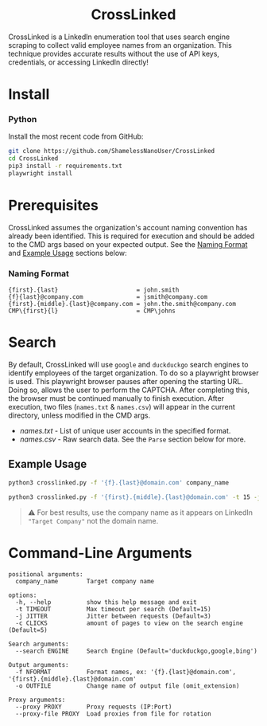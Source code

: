 <div align="center">
    <h1>CrossLinked</h1>
</div>

CrossLinked is a LinkedIn enumeration tool that uses search engine scraping to collect valid employee names from an 
organization. This technique provides accurate results without the use of API keys, credentials, or accessing 
LinkedIn directly!

# Install

### Python
Install the most recent code from GitHub:
```bash
git clone https://github.com/ShamelessNanoUser/CrossLinked
cd CrossLinked
pip3 install -r requirements.txt
playwright install
```

# Prerequisites
CrossLinked assumes the organization's account naming convention has already been identified. This is required for execution and should be added to the CMD args based on your expected output. See the [Naming Format](#naming-format) and [Example Usage](#example-usage) sections below:

### Naming Format
```text
{first}.{last}                      = john.smith
{f}{last}@company.com               = jsmith@company.com
{first}.{middle}.{last}@company.com = john.the.smith@company.com
CMP\{first}{l}                      = CMP\johns
```

# Search
By default, CrossLinked will use `google` and `duckduckgo` search engines to identify employees of the target organization. To do so a playwright browser is used. This playwright browser pauses after opening the starting URL. Doing so, allows the user to perform the CAPTCHA. After completing this, the browser must be continued manually to finish execution. After execution, two files (`names.txt` & `names.csv`) will appear in the current directory, unless modified in the CMD args.

* *names.txt* - List of unique user accounts in the specified format.
* *names.csv* - Raw search data. See the `Parse` section below for more.


## Example Usage
```bash
python3 crosslinked.py -f '{f}.{last}@domain.com' company_name
```


```bash
python3 crosslinked.py -f '{first}.{middle}.{last}@domain.com' -t 15 -j 2 company_name
```
> ⚠️ For best results, use the company name as it appears on LinkedIn `"Target Company"` not the domain name.


# Command-Line Arguments
```
positional arguments:
  company_name        Target company name

options:
  -h, --help          show this help message and exit
  -t TIMEOUT          Max timeout per search (Default=15)
  -j JITTER           Jitter between requests (Default=3)
  -c CLICKS           amount of pages to view on the search engine (Default=5)

Search arguments:
  --search ENGINE     Search Engine (Default='duckduckgo,google,bing')

Output arguments:
  -f NFORMAT          Format names, ex: '{f}.{last}@domain.com', '{first}.{middle}.{last}@domain.com'
  -o OUTFILE          Change name of output file (omit_extension)

Proxy arguments:
  --proxy PROXY       Proxy requests (IP:Port)
  --proxy-file PROXY  Load proxies from file for rotation

```

